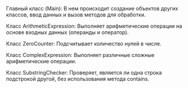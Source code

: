 Главный класс (Main): В нем происходит создание объектов других классов, ввод данных и вызов методов для обработки.

Класс ArithmeticExpression: Выполняет арифметические операции на основе входных данных (операнды и оператор).

Класс ZeroCounter: Подсчитывает количество нулей в числе.

Класс ComplexExpression: Выполняет различные сложные арифметические операции.

Класс SubstringChecker: Проверяет, является ли одна строка подстрокой другой, без использования метода contains.